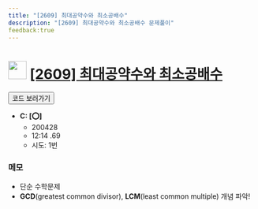 ```yaml
---
title: "[2609] 최대공약수와 최소공배수"
description: "[2609] 최대공약수와 최소공배수 문제풀이"
feedback:true
---
```

<h1><img src="https://doky.space/assets/icpclev/s5.svg" height="37px"> <a href="http://icpc.me/2609">[2609] 최대공약수와 최소공배수</a></h1>

<a href="https://github.com/DokySp/acmicpc-practice/tree/master/2609"><button class="btn btn-info">코드 보러가기</button></a>

- **C: [:o:]**
  - 200428
  - 12:14 .69
  - 시도: 1번

### 메모
 - 단순 수학문제
 - **GCD**(greatest common divisor), **LCM**(least common multiple) 개념 파악!

